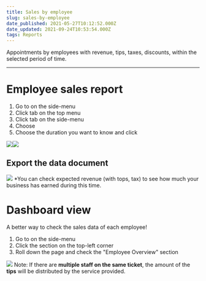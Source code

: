 ```yaml
---
title: Sales by employee
slug: sales-by-employee
date_published: 2021-05-27T10:12:52.000Z
date_updated: 2021-09-24T10:53:54.000Z
tags: Reports
---
```


Appointments by employees with revenue, tips, taxes, discounts, within the selected period of time.

---

# Employee sales report

1. Go to **<Report>** on the side-menu
2. Click **<Reports>** tab on the top menu
3. Click **<Sales>** tab on the side-menu
4. Choose **<Sales by employee>**
5. Choose the duration you want to know and click **<Run report>**

![](__GHOST_URL__/content/images/2021/09/CleanShot-2021-09-16-at-18.42.58.png)![](__GHOST_URL__/content/images/2021/09/CleanShot-2021-09-16-at-18.44.53.gif)
## Export the data document
![](__GHOST_URL__/content/images/2021/09/CleanShot-2021-09-16-at-18.46.23.png)
*You can check expected revenue (with tops, tax) to see how much your business has earned during this time.

# Dashboard view

A better way to check the sales data of each employee!

1. Go to **<Report>** on the side-menu
2. Click the **<Dashboard>** section on the top-left corner
3. Roll down the page and check the "Employee Overview" section

![](__GHOST_URL__/content/images/2021/09/CleanShot-2021-09-15-at-10.59.49.png)
Note: If there are **multiple staff on the same ticket**, the amount of the **tips** will be distributed by the service provided.
